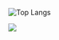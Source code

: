 ![Top Langs](https://github-readme-stats.vercel.app/api/top-langs/?username=yifaaan&layout=compact&theme=tokyonight)

![](https://github-readme-activity-graph.cyclic.app/graph?username=yifaaan&theme=dracula)
